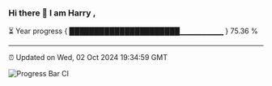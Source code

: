 ### Hi there 👋 I am Harry , 

⏳ Year progress { ██████████████████████▁▁▁▁▁▁▁▁ } 75.36 %

---

⏰ Updated on Wed, 02 Oct 2024 19:34:59 GMT

![Progress Bar CI](https://github.com/duykhang68/duykhang68/workflows/Progress%20Bar%20CI/badge.svg)
